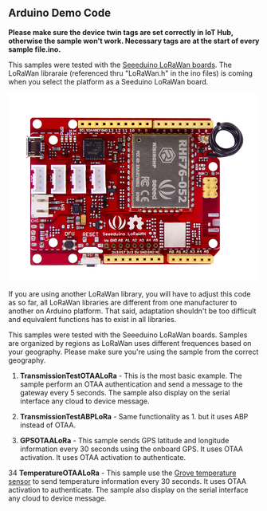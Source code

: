 ## Arduino Demo Code

__Please make sure the device twin tags are set correctly in IoT Hub, otherwise the sample won't work. Necessary tags are at the start of every sample file.ino.__


This samples were tested with the [Seeeduino LoRaWan boards](http://wiki.seeedstudio.com/Seeeduino_LoRAWAN/). The LoRaWan libraraie (referenced thru "LoRaWan.h" in the ino files) is coming when you select the platform as a Seeduino LoRaWan board.

![seeduino lorawan](/Docs/Pictures/seeduinolorawan.png)

If you are using another LoRaWan library, you will have to adjust this code as so far, all LoRaWan libraries are different from one manufacturer to another on Arduino platform. That said, adaptation shouldn't be too difficult and equivalent functions has to exist in all libraries.

This samples were tested with the Seeeduino LoRaWan boards. Samples are organized by regions as LoRaWan uses different frequences based on your geography. Please make sure you're using the sample from the correct geography.

1. **TransmissionTestOTAALoRa** - This is the most basic example. The sample perform an OTAA authentication and send a message to the gateway every 5 seconds. The sample also display on the serial interface any cloud to device message.

2. **TransmissionTestABPLoRa** - Same functionality as 1. but it uses ABP instead of OTAA.

3. **GPSOTAALoRa** - This sample sends GPS latitude and longitude information every 30 seconds using the onboard GPS. It uses OTAA activation. It uses OTAA activation to authenticate.

34 **TemperatureOTAALoRa** - This sample use the [Grove temperature sensor](http://wiki.seeedstudio.com/Grove-Temperature_Sensor/) to send temperature information every 30 seconds. It uses OTAA activation to authenticate. The sample also display on the serial interface any cloud to device message.
